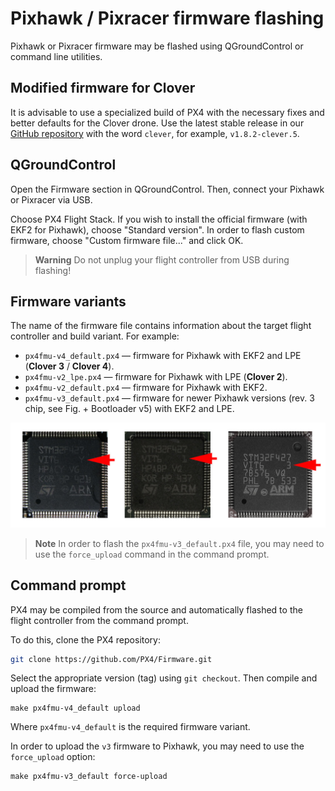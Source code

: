 Pixhawk / Pixracer firmware flashing
===

Pixhawk or Pixracer firmware may be flashed using QGroundControl or command line utilities.

Modified firmware for Clover
---

It is advisable to use a specialized build of PX4 with the necessary fixes and better defaults for the Clover drone. Use the latest stable release in our [GitHub repository](https://github.com/CopterExpress/Firmware/releases) with the word `clever`, for example, `v1.8.2-clever.5`.

<div id="release" style="display:none">
<p>Latest stable release: <strong><a id="download-latest-release"></a></strong>.</p>

<ul>
<li>Firmware for Pixracer (<strong>Clover 4 / Clover 3</strong>) – <a id="firmware-pixracer" href=""><code>px4fmu-v4_default.px4</code></a>.</li>
<li>Firmware for Pixhawk (<strong>Clover 2</strong>) – <a id="firmware-pixhawk" href=""><code>px4fmu-v2_lpe.px4</code></a>.</li>
</ul>
</div>

<script type="text/javascript">
    // get latest release from GitHub
    fetch('https://api.github.com/repos/CopterExpress/Firmware/releases').then(function(res) {
        return res.json();
    }).then(function(data) {
        // look for stable release
        let stable;
        for (let release of data) {
            let clever = release.name.indexOf('clever') != -1;
            if (clever && !release.prerelease && !release.draft) {
                stable = release;
                break;
            }
        }
        let el = document.querySelector('#download-latest-release');
        el.innerHTML = stable.name;
        el.href = stable.html_url;
        document.querySelector('#release').style.display = 'block';
        for (let asset of stable.assets) {
            console.log(asset.name);
            if (asset.name == 'px4fmu-v4_default.px4') {
                document.querySelector('#firmware-pixracer').href = asset.browser_download_url;
            } else if (asset.name == 'px4fmu-v2_lpe.px4') {
                document.querySelector('#firmware-pixhawk').href = asset.browser_download_url;
            }
        }
    });
</script>

QGroundControl
---

Open the Firmware section in QGroundControl. Then, connect your Pixhawk or Pixracer via USB.

Choose PX4 Flight Stack. If you wish to install the official firmware (with EKF2 for Pixhawk), choose "Standard version". In order to flash custom firmware, choose "Custom firmware file..." and click OK.

> **Warning** Do not unplug your flight controller from USB during flashing!

Firmware variants
---

The name of the firmware file contains information about the target flight controller and build variant. For example:

* `px4fmu-v4_default.px4` — firmware for Pixhawk with EKF2 and LPE (**Clover 3** / **Clover 4**).
* `px4fmu-v2_lpe.px4` — firmware for Pixhawk with LPE (**Clover 2**).
* `px4fmu-v2_default.px4` — firmware for Pixhawk with EKF2.
* `px4fmu-v3_default.px4` — firmware for newer Pixhawk versions (rev. 3 chip, see Fig. + Bootloader v5) with EKF2 and LPE.

![STM revision](../assets/stmrev.jpg)

> **Note** In order to flash the `px4fmu-v3_default.px4` file, you may need to use the `force_upload` command in the command prompt.

Command prompt
---

PX4 may be compiled from the source and automatically flashed to the flight controller from the command prompt.

To do this, clone the PX4 repository:

```bash
git clone https://github.com/PX4/Firmware.git
```

Select the appropriate version (tag) using `git checkout`. Then compile and upload the firmware:

```
make px4fmu-v4_default upload
```

Where `px4fmu-v4_default` is the required firmware variant.

In order to upload the `v3` firmware to Pixhawk, you may need to use the `force_upload` option:

```
make px4fmu-v3_default force-upload
```
